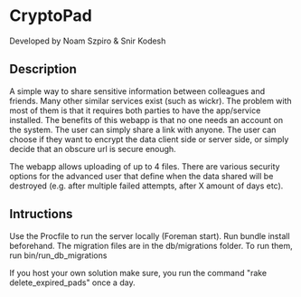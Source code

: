 CryptoPad
============================
Developed by Noam Szpiro & Snir Kodesh

Description
-----------
A simple way to share sensitive information between colleagues and friends.
Many other similar services exist (such as wickr). The problem with most of them is that it requires both parties to have the app/service installed. The benefits of this webapp is that no one needs an account on the system. The user can simply share a link with anyone. The user can choose if they want to encrypt the data client side or server side, or simply decide that an obscure url is secure enough.

The webapp allows uploading of up to 4 files. There are various security options for the advanced user that define when the data shared will be destroyed (e.g. after multiple failed attempts, after X amount of days etc).

Intructions
-----------
Use the Procfile to run the server locally (Foreman start). Run bundle install beforehand. The migration files are in the db/migrations folder. To run them, run bin/run_db_migrations

If you host your own solution make sure, you run the command "rake delete_expired_pads" once a day. 
